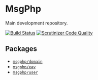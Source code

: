 # MsgPhp

Main development repository.

[![Build Status](https://travis-ci.org/msgphp/msgphp.svg?branch=master)](https://travis-ci.org/msgphp/msgphp) [![Scrutinizer Code Quality](https://scrutinizer-ci.com/g/msgphp/msgphp/badges/quality-score.png?b=master)](https://scrutinizer-ci.com/g/msgphp/msgphp/?branch=master)

## Packages

- [`msgphp/domain`](https://github.com/msgphp/domain)
- [`msgphp/eav`](https://github.com/msgphp/eav)
- [`msgphp/user`](https://github.com/msgphp/user)
